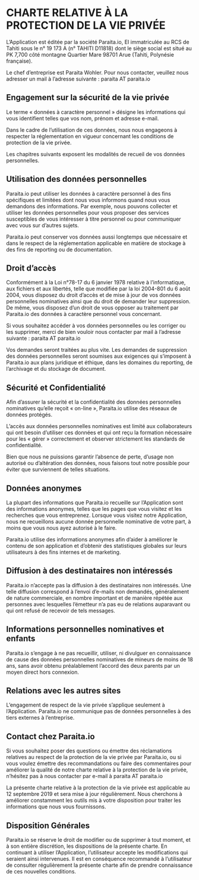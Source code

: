 # CHARTE RELATIVE À LA PROTECTION DE LA VIE PRIVÉE

L’Application est éditée par la société Paraita.io, EI immatriculée au RCS de Tahiti sous le n° 19 173 A (n° TAHITI D11818) dont le siège social est situé au PK 7,700 côté montagne Quartier Mare 98701 Arue (Tahiti, Polynésie française).

Le chef d’entreprise est Paraita Wohler.
Pour nous contacter, veuillez nous adresser un mail à l’adresse suivante : paraita AT paraita.io

## Engagement sur la sécurité de la vie privée 
Le terme « données à caractère personnel » désigne les informations qui vous identifient telles que vos nom, prénom et adresse e-mail.

Dans le cadre de l’utilisation de ces données, nous nous engageons à respecter la réglementation en vigueur concernant les conditions de protection de la vie privée.

Les chapitres suivants exposent les modalités de recueil de vos données personnelles.

## Utilisation des données personnelles

Paraita.io peut utiliser les données à caractère personnel à des fins spécifiques et limitées dont nous vous informons quand nous vous demandons des informations. Par exemple, nous pouvons collecter et utiliser les données personnelles pour vous proposer des services susceptibles de vous intéresser à titre personnel ou pour communiquer avec vous sur d’autres sujets.

Paraita.io peut conserver vos données aussi longtemps que nécessaire et dans le respect de la réglementation applicable en matière de stockage à des fins de reporting ou de documentation.

## Droit d’accès 

Conformément à la Loi n°78-17 du 6 janvier 1978 relative à l’informatique, aux fichiers et aux libertés, telle que modifiée par la loi 2004-801 du 6 août 2004, vous disposez du droit d’accès et de mise à jour de vos données personnelles nominatives ainsi que du droit de demander leur suppression. De même, vous disposez d’un droit de vous opposer au traitement par Paraita.io des données à caractère personnel vous concernant.

Si vous souhaitez accéder à vos données personnelles ou les corriger ou les supprimer, merci de bien vouloir nous contacter par mail à l’adresse suivante : paraita AT paraita.io

Vos demandes seront traitées au plus vite. Les demandes de suppression des données personnelles seront soumises aux exigences qui s’imposent à Paraita.io aux plans juridique et éthique, dans les domaines du reporting, de l’archivage et du stockage de document.

## Sécurité et Confidentialité

Afin d’assurer la sécurité et la confidentialité des données personnelles nominatives qu’elle reçoit « on-line », Paraita.io utilise des réseaux de données protégés.

L’accès aux données personnelles nominatives est limité aux collaborateurs qui ont besoin d’utiliser ces données et qui ont reçu la formation nécessaire pour les « gérer » correctement et observer strictement les standards de confidentialité.

Bien que nous ne puissions garantir l’absence de perte, d’usage non autorisé ou d’altération des données, nous faisons tout notre possible pour éviter que surviennent de telles situations.

## Données anonymes 

 La plupart des informations que Paraita.io recueille sur l’Application sont des informations anonymes, telles que les pages que vous visitez et les recherches que vous entreprenez. Lorsque vous visitez notre Application, nous ne recueillons aucune donnée personnelle nominative de votre part, à moins que vous nous ayez autorisé à le faire.

Paraita.io utilise des informations anonymes afin d’aider à améliorer le contenu de son application et d’obtenir des statistiques globales sur leurs utilisateurs à des fins internes et de marketing.

## Diffusion à des destinataires non intéressés 

Paraita.io n’accepte pas la diffusion à des destinataires non intéressés. Une telle diffusion correspond à l’envoi d’e-mails non demandés, généralement de nature commerciale, en nombre important et de manière répétée aux personnes avec lesquelles l’émetteur n’a pas eu de relations auparavant ou qui ont refusé de recevoir de tels messages.

## Informations personnelles nominatives et enfants

Paraita.io s’engage à ne pas recueillir, utiliser, ni divulguer en connaissance de cause des données personnelles nominatives de mineurs de moins de 18 ans, sans avoir obtenu préalablement l’accord des deux parents par un moyen direct hors connexion.

## Relations avec les autres sites

L’engagement de respect de la vie privée s’applique seulement à l’Application. Paraita.io ne communique pas de données personnelles à des tiers externes à l’entreprise.

## Contact chez Paraita.io

Si vous souhaitez poser des questions ou émettre des réclamations relatives au respect de la protection de la vie privée par Paraita.io, ou si vous voulez émettre des recommandations ou faire des commentaires pour améliorer la qualité de notre charte relative à la protection de la vie privée, n’hésitez pas à nous contacter par e-mail à paraita AT paraita.io

La présente charte relative à la protection de la vie privée est applicable au 12 septembre 2019 et sera mise à jour régulièrement. Nous cherchons à améliorer constamment les outils mis à votre disposition pour traiter les informations que nous vous fournissons.

## Disposition Générales

Paraita.io se réserve le droit de modifier ou de supprimer à tout moment, et à son entière discrétion, les dispositions de la présente charte. En continuant à utiliser l’Application, l’utilisateur accepte les modifications qui seraient ainsi intervenues. Il est en conséquence recommandé à l’utilisateur de consulter régulièrement la présente charte afin de prendre connaissance de ces nouvelles conditions.
